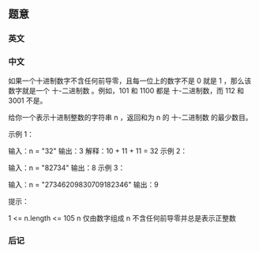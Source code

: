 ## 题意

### 英文

### 中文

如果一个十进制数字不含任何前导零，且每一位上的数字不是 0 就是 1 ，那么该数字就是一个 十-二进制数 。例如，101 和 1100 都是 十-二进制数，而 112 和 3001 不是。

给你一个表示十进制整数的字符串 n ，返回和为 n 的 十-二进制数 的最少数目。

 

示例 1：

输入：n = "32"
输出：3
解释：10 + 11 + 11 = 32
示例 2：

输入：n = "82734"
输出：8
示例 3：

输入：n = "27346209830709182346"
输出：9
 

提示：

1 <= n.length <= 105
n 仅由数字组成
n 不含任何前导零并总是表示正整数

### 后记